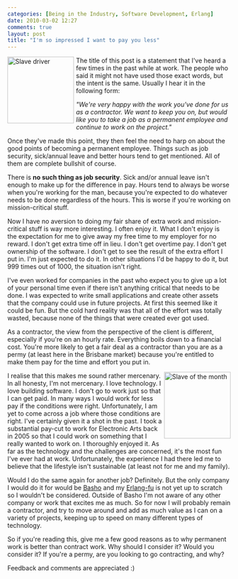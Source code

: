 ```yaml
---
categories: [Being in the Industry, Software Development, Erlang]
date: 2010-03-02 12:27
comments: true
layout: post
title: "I'm so impressed I want to pay you less"
---
```

<a href="/uploads/2010/03/statue-of-liberty_whip_ny-times.jpg" title="Slave driver" rel="lightbox[slave]"><img src="/uploads/2010/03/statue-of-liberty_whip_ny-times.jpg" alt="Slave driver" title="Slave driver" width="150" style="float: left; margin-bottom: 5px; margin-right: 5px;"/></a>The title of this post is a statement that I've heard a few times in the past while at work. The people who said it might not have used those exact words, but the intent is the same. Usually I hear it in the following form:

<em>"We're very happy with the work you've done for us as a contractor. We want to keep you on, but would like you to take a job as a permanent employee and continue to work on the project."</em>

Once they've made this point, they then feel the need to harp on about the good points of becoming a permanent employee. Things such as job security, sick/annual leave and better hours tend to get mentioned. All of them are complete bullshit of course.

There is <strong>no such thing as job security</strong>. Sick and/or annual leave isn't enough to make up for the difference in pay. Hours tend to always be worse when you're working for the man, because you're expected to do whatever needs to be done regardless of the hours. This is worse if you're working on mission-critical stuff.

<!--more-->

Now I have no aversion to doing my fair share of extra work and mission-critical stuff is way more interesting. I often enjoy it. What I don't enjoy is the expectation for me to give away my free time to my employer for no reward. I don't get extra time off in lieu. I don't get overtime pay. I don't get ownership of the software. I don't get to see the result of the extra effort I put in. I'm just expected to do it. In other situations I'd be happy to do it, but 999 times out of 1000, the situation isn't right.

I've even worked for companies in the past who expect you to give up a lot of your personal time even if there isn't anything critical that needs to be done. I was expected to write small applications and create other assets that the company could use in future projects. At first this seemed like it could be fun. But the cold hard reality was that all of the effort was totally wasted, because none of the things that were created ever got used.

As a contractor, the view from the perspective of the client is different, especially if you're on an hourly rate. Everything boils down to a financial cost. You're more likely to get a fair deal as a contractor than you are as a permy (at least here in the Brisbane market) because you're entitled to make them pay for the time and effort you put in.

<a href="/uploads/2010/03/cartoon_farcus.gif" title="Slave of the month" rel="lightbox[slave]"><img src="/uploads/2010/03/cartoon_farcus.gif" alt="Slave of the month" title="Slave of the month" width="150" style="float: right; margin-bottom: 5px; margin-left: 5px;"/></a>I realise that this makes me sound rather mercenary. In all honesty, I'm not mercenary. I love technology. I love building software. I don't go to work just so that I can get paid. In many ways I would work for less pay if the conditions were right. Unfortunately, I am yet to come across a job where those conditions are right. I've certainly given it a shot in the past. I took a substantial pay-cut to work for Electronic Arts back in 2005 so that I could work on something that I really wanted to work on. I thoroughly enjoyed it. As far as the technology and the challenges are concerned, it's the most fun I've ever had at work. Unfortunately, the experience I had there led me to believe that the lifestyle isn't sustainable (at least not for me and my family).

Would I do the same again for another job? Definitely. But the only company I would do it for would be <a href="http://basho.com/" title="Basho">Basho</a> and my <a href="http://erlang.org/" title="Erlang">Erlang-fu</a> is not yet up to scratch so I wouldn't be considered. Outside of Basho I'm not aware of any other company or work that excites me as much. So for now I will probably remain a contractor, and try to move around and add as much value as I can on a variety of projects, keeping up to speed on many different types of technology.

So if you're reading this, give me a few good reasons as to why permanent work is better than contract work. Why should I consider it? Would you consider it? If you're a permy, are you looking to go contracting, and why?

Feedback and comments are appreciated :)
